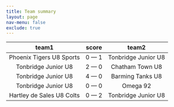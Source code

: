 ```yaml
---
title: Team summary
layout: page
nav-menu: false
exclude: true
---
```




|           team1           |    score    |        team2        |
|:-------------------------:|:-----------:|:-------------------:|
| Phoenix Tigers U8 Sports  | 0 &mdash; 1 | Tonbridge Junior U8 |
|    Tonbridge Junior U8    | 2 &mdash; 0 |   Chatham Town U8   |
|    Tonbridge Junior U8    | 4 &mdash; 0 |  Barming Tanks U8   |
|    Tonbridge Junior U8    | 0 &mdash; 0 |      Omega 92       |
| Hartley de Sales U8 Colts | 0 &mdash; 2 | Tonbridge Junior U8 |

